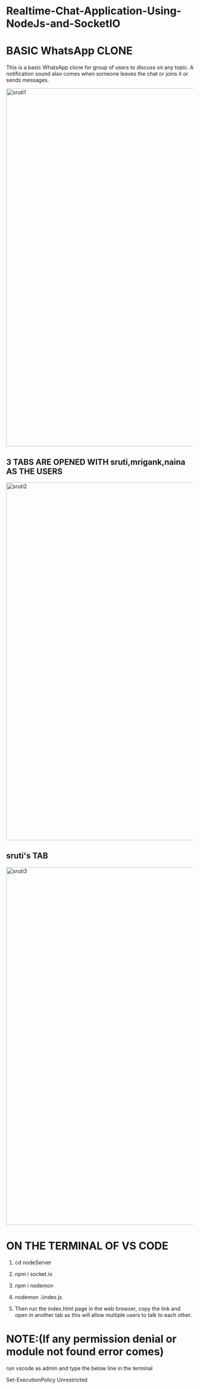 # Realtime-Chat-Application-Using-NodeJs-and-SocketIO
# BASIC WhatsApp CLONE

This is a basic WhatsApp clone for group of users to discuss on any topic. A notification sound also comes when someone leaves the chat or joins it or sends messages.

<img width="961" alt="sruti1" src="https://user-images.githubusercontent.com/61344492/132299781-5ed6f99d-1c91-4b58-863d-00622aa21fe8.png">

## 3 TABS ARE OPENED WITH sruti,mrigank,naina AS THE USERS
<img width="961" alt="sruti2" src="https://user-images.githubusercontent.com/61344492/132300211-3243386f-d214-488f-9285-db61239a8bfb.png">

## sruti's TAB
<img width="961" alt="sruti3" src="https://user-images.githubusercontent.com/61344492/132300598-ac35d9c9-2456-45e6-847a-6bc542631e40.png">


# ON THE TERMINAL OF VS CODE
1. cd nodeServer
2. npm i socket.io
3. npm i nodemon
4. nodemon .\index.js

5. Then run the index.html page in the web browser, copy the link and open in another tab as this will allow multiple users to talk to each other.

# NOTE:(If any permission denial or module not found error comes)
run vscode as admin and type the below line in the terminal

Set-ExecutionPolicy Unrestricted

